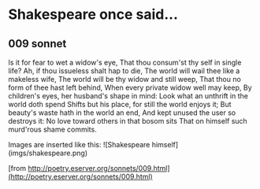 # Shakespeare once said...

## 009 sonnet

Is it for fear to wet a widow's eye,
That thou consum'st thy self in single life?
Ah, if thou issueless shalt hap to die,
The world will wail thee like a makeless wife,
The world will be thy widow and still weep,
That thou no form of thee hast left behind,
When every private widow well may keep,
By children's eyes, her husband's shape in mind:
Look what an unthrift in the world doth spend
Shifts but his place, for still the world enjoys it;
But beauty's waste hath in the world an end,
And kept unused the user so destroys it:
No love toward others in that bosom sits
That on himself such murd'rous shame commits.

Images are inserted like this:
\!\[Shakespeare himself](imgs/shakespeare.png)

[from http://poetry.eserver.org/sonnets/009.html](http://poetry.eserver.org/sonnets/009.html)